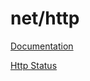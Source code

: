 # net/http

[Documentation](https://pkg.go.dev/net/http)

[Http Status](https://datatracker.ietf.org/doc/html/rfc7231)
